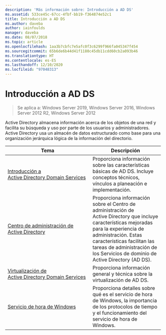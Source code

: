 ```yaml
---
description: 'Más información sobre: Introducción a AD DS'
ms.assetid: 533ce45c-67cc-4fbf-bb19-f364874e52c1
title: Introducción a AD DS
ms.author: daveba
author: iainfoulds
manager: daveba
ms.date: 08/07/2018
ms.topic: article
ms.openlocfilehash: 1aa3b7cbfc7e5afc0f3c6299f966fa045347f454
ms.sourcegitcommit: 65b6de6b44d41f1180c45db11cdd60cb2a093b46
ms.translationtype: HT
ms.contentlocale: es-ES
ms.lasthandoff: 12/10/2020
ms.locfileid: "97048313"
---
```

# <a name="ad-ds-getting-started"></a>Introducción a AD DS

>Se aplica a: Windows Server 2019, Windows Server 2016, Windows Server 2012 R2, Windows Server 2012

Active Directory almacena información acerca de los objetos de una red y facilita su búsqueda y uso por parte de los usuarios y administradores. Active Directory usa un almacén de datos estructurado como base para una organización jerárquica lógica de la información del directorio.

| Tema | Descripción |
| --------- | --------- |
| [Introducción a Active Directory Domain Services](../ad-ds/get-started/virtual-dc/Active-Directory-Domain-Services-Overview.md) | Proporciona información sobre las características básicas de AD DS. Incluye conceptos técnicos, vínculos a planeación e implementación.|
| [Centro de administración de Active Directory](../ad-ds/get-started/adac/Active-Directory-Administrative-Center.md) | Proporciona información sobre el Centro de administración de Active Directory que incluye características mejoradas para la experiencia de administración. Estas características facilitan las tareas de administración de los Servicios de dominio de Active Directory (AD DS).|
| [Virtualización de Active Directory Domain Services](../ad-ds/get-started/virtual-dc/Active-Directory-Domain-Services-Virtualization.md) | Proporciona información general y técnica sobre la virtualización de AD DS.|
| [Servicio de hora de Windows](../../networking/windows-time-service/Windows-Time-Service.md) | Proporciona detalles sobre qué es el servicio de hora de Windows, la importancia de los protocolos de tiempo y el funcionamiento del servicio de hora de Windows.|
